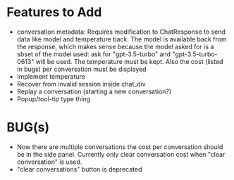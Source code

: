 # Features to Add

* conversation metadata: Requires modification to ChatResponse to send data like model and temperature back.  The model is available back from the response, which makes sense because the model asked for is a sbset of the model used: ask for "gpt-3.5-turbo" and "gpt-3.5-turbo-0613" will be used.  The temperature must be kept.  Also the cost (listed in bugs) per conversation must be displayed
* Implement temperature
* Recover from invalid session inside chat_div
* Replay a conversation (starting a new conversation?)
* Popup/tool-tip type thing

# BUG(s)

* Now there are multiple conversations the cost per conversation should be in the side panel.  Currently only clear conversation cost when "clear conversation" is used.
* "clear conversations" button is deprecated

